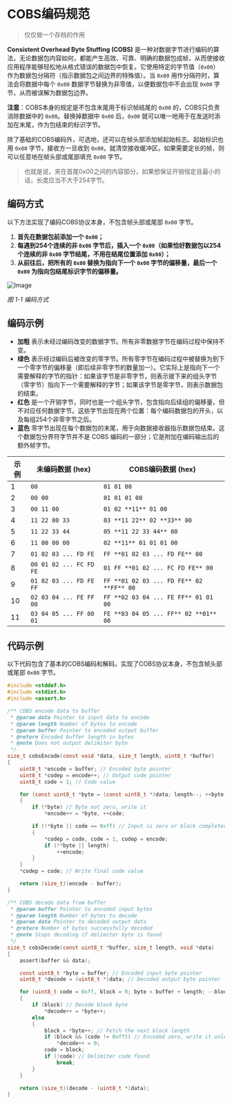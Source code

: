 # COBS编码规范

> 仅仅做一个存档的作用

**Consistent Overhead Byte Stuffing (COBS)** 是一种对数据字节进行编码的算法，无论数据包内容如何，都能产生高效、可靠、明确的数据包成帧，从而使接收应用程序能够轻松地从格式错误的数据包中恢复。它使用特定的字节值（`0x00`）作为数据包分隔符（指示数据包之间边界的特殊值）。当 `0x00` 用作分隔符时，算法会将数据中每个 `0x00` 数据字节替换为非零值，以便数据包中不会出现 `0x00` 字节，从而被误解为数据包边界。

**注意**：COBS本身的规定是不包含末尾用于标识帧结尾的 `0x00` 的，COBS只负责消除数据中的 `0x00`。替换掉数据中 `0x00` 后，`0x00` 就可以唯一地用于在发送时添加在末尾，作为包结束的标识字节。

除了基础的COBS编码外，可选地，还可以在帧头部添加帧起始标志。起始标识也用 `0x00` 字节，接收方一旦收到 `0x00`，就清空接收缓冲区。如果需要定长的帧，则可以任意地在帧头部或尾部填充 `0x00` 字节。

> 也就是说，夹在首尾0x00之间的内容部分，如果想保证开销恒定且最小的话，长度应当不大于254字节。

## 编码方式

以下方法实现了编码COBS协议本身，不包含帧头部或尾部 `0x00` 字节。

1. **首先在数据包前添加一个 `0x00`；**
2. **每遇到254个连续的非 `0x00` 字节后，插入一个 `0x00`（如果恰好数据包以254个连续的非 `0x00` 字节结尾，不用在结尾位置添加 `0x00`）；**
3. **从前往后，把所有的 `0x00` 替换为指向下一个 `0x00` 字节的偏移量，最后一个 `0x00` 为指向包结尾标识字节的偏移量。**

![Image](https://github.com/user-attachments/assets/83c10510-8f59-4a8b-9432-f03fd031b93b)

*图 1-1 编码方式*

## 编码示例

- **加粗** 表示未经过编码改变的数据字节。所有非零数据字节在编码过程中保持不变。
- **绿色** 表示经过编码后被改变的零字节。所有零字节在编码过程中被替换为到下一个零字节的偏移量（即后续非零字节的数量加一）。它实际上是指向下一个需要解释的字节的指针：如果该字节是非零字节，则表示接下来的组头字节（零字节）指向下一个需要解释的字节；如果该字节是零字节，则表示数据包的结束。
- **红色** 是一个开销字节，同时也是一个组头字节，包含指向后续组的偏移量，但不对应任何数据字节。这些字节出现在两个位置：每个编码数据包的开头，以及每组254个非零字节之后。
- **蓝色** 零字节出现在每个数据包的末尾，用于向数据接收器指示数据包结束。这个数据包分界符字节并不是 COBS 编码的一部分；它是附加在编码输出后的额外帧字节。

| 示例 | 未编码数据 (hex)           | COBS编码数据 (hex)                     |
|------|----------------------------|----------------------------------------|
| 1    | `00`                       | `01 01 00`                             |
| 2    | `00 00`                    | `01 01 01 00`                          |
| 3    | `00 11 00`                 | `01 02 **11** 01 00`                   |
| 4    | `11 22 00 33`              | `03 **11 22** 02 **33** 00`            |
| 5    | `11 22 33 44`              | `05 **11 22 33 44** 00`                |
| 6    | `11 00 00 00`              | `02 **11** 01 01 01 00`                |
| 7    | `01 02 03 ... FD FE`       | `FF **01 02 03 ... FD FE** 00`         |
| 8    | `00 01 02 ... FC FD FE`    | `01 FF **01 02 ... FC FD FE** 00`      |
| 9    | `01 02 03 ... FD FE FF`    | `FF **01 02 03 ... FD FE** 02 **FF** 00` |
| 10   | `02 03 04 ... FE FF 00`    | `FF **02 03 04 ... FE FF** 01 01 00`   |
| 11   | `03 04 05 ... FF 00 01`    | `FE **03 04 05 ... FF** 02 **01** 00`  |

## 代码示例

以下代码包含了基本的COBS编码和解码，实现了COBS协议本身，不包含帧头部或尾部 `0x00` 字节。

```c
#include <stddef.h>
#include <stdint.h>
#include <assert.h>

/** COBS encode data to buffer
 * @param data Pointer to input data to encode
 * @param length Number of bytes to encode
 * @param buffer Pointer to encoded output buffer
 * @return Encoded buffer length in bytes
 * @note Does not output delimiter byte
 */
size_t cobsEncode(const void *data, size_t length, uint8_t *buffer)
{
    uint8_t *encode = buffer; // Encoded byte pointer
    uint8_t *codep = encode++; // Output code pointer
    uint8_t code = 1; // Code value

    for (const uint8_t *byte = (const uint8_t *)data; length--; ++byte)
    {
        if (*byte) // Byte not zero, write it
            *encode++ = *byte, ++code;

        if (!*byte || code == 0xff) // Input is zero or block completed, restart
        {
            *codep = code, code = 1, codep = encode;
            if (!*byte || length)
                ++encode;
        }
    }
    *codep = code; // Write final code value

    return (size_t)(encode - buffer);
}

/** COBS decode data from buffer
 * @param buffer Pointer to encoded input bytes
 * @param length Number of bytes to decode
 * @param data Pointer to decoded output data
 * @return Number of bytes successfully decoded
 * @note Stops decoding if delimiter byte is found
 */
size_t cobsDecode(const uint8_t *buffer, size_t length, void *data)
{
    assert(buffer && data);

    const uint8_t *byte = buffer; // Encoded input byte pointer
    uint8_t *decode = (uint8_t *)data; // Decoded output byte pointer

    for (uint8_t code = 0xff, block = 0; byte < buffer + length; --block)
    {
        if (block) // Decode block byte
            *decode++ = *byte++;
        else
        {
            block = *byte++; // Fetch the next block length
            if (block && (code != 0xff)) // Encoded zero, write it unless it's delimiter.
                *decode++ = 0;
            code = block;
            if (!code) // Delimiter code found
                break;
        }
    }

    return (size_t)(decode - (uint8_t *)data);
}